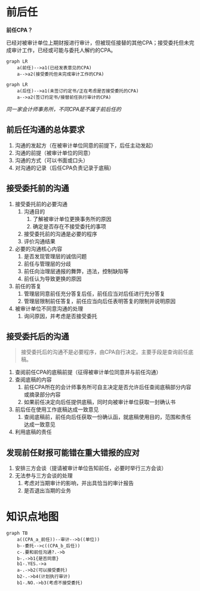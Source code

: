 # 前后任

**前任CPA？**

​	已经对被审计单位上期财报进行审计，但被现任接替的其他CPA；接受委托但未完成审计工作，已经或可能与委托人解约的CPA。

```mermaid
graph LR
	a(前任)-->a1(已经发表意见的CPA)
	a-->a2(接受委托但未完成审计工作的CPA)
```

```mermaid
graph LR 
	a(后任)-->a1(未签订约定书/正在考虑是否接受委托的CPA)
	a-->a2(签订约定书/接替前任执行审计的CPA)
```

*同一家会计师事务所，不同CPA是不属于前后任的*

## 前后任沟通的总体要求

1. 沟通的发起方（在被审计单位同意的前提下，后任主动发起）
2. 沟通的前提（被审计单位的同意）
3. 沟通的方式（可以书面或口头）
4. 对沟通的记录（后任CPA负责记录于底稿）

## 接受委托前的沟通

1. 接受委托前的必要沟通
   1. 沟通目的
      1. 了解被审计单位更换事务所的原因
      2. 确定是否存在不接受委托的事项
   2. 接受委托前的沟通是必要的程序
   3. 评价沟通结果
2. 必要的沟通核心内容
   1. 是否发现管理层的诚信问题
   2. 前任与管理层的分歧
   3. 前任向治理层通报的舞弊，违法，控制缺陷等
   4. 前任认为导致更换的原因
3. 前任的答复
   1. 管理层同意前任充分答复后任，前任应当对后任进行充分答复
   2. 管理层限制前任答复，前任应当向后任表明答复的限制并说明原因
4. 被审计单位不同意沟通的处理
   1. 询问原因，并考虑是否接受委托

## 接受委托后的沟通

> ​	接受委托后的沟通不是必要程序，由CPA自行决定。主要手段是查询前任底稿。

1. 查阅前任CPA的底稿前提（征得被审计单位同意并与前任沟通）
2. 查阅底稿的内容
   1. 前任CPA所在的会计师事务所可自主决定是否允许后任查阅底稿部分内容或摘录部分内容
   2. 如果前任决定向后任提供底稿，同时向被审计单位获取一封确认书
3. 前后任在使用工作底稿达成一致意见
   1. 查阅底稿前，前任向后任获取一份确认函，就底稿使用目的，范围和责任达成一致意见
4. 利用底稿的责任

## 发现前任财报可能错在重大错报的应对

1. 安排三方会谈（提请被审计单位告知前任，必要时举行三方会谈）
2. 无法参与三方会谈的处理
   1. 考虑对当期审计的影响，并出具恰当的审计报告
   2. 是否退出当期的业务

# 知识点地图

```mermaid
graph TB
	a((CPA_a_前任))--审计-->b((单位))
	b--委托-->c((CPA_b_后任))
	c-.要和前任沟通?.->b
	b-.->b1{是否同意}
	b1-.YES.->a
	a-.->b2(可以接受委托)
	b2-.->b4(计划执行审计)
	b1-.NO.->b3(考虑不接受委托)
	
```

